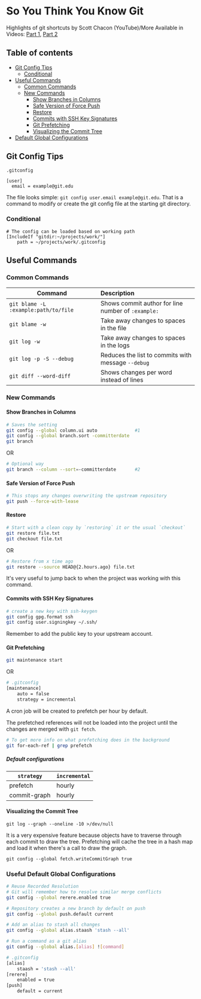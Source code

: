 # So You Think You Know Git

Highlights of git shortcuts by Scott Chacon (YouTube)/More Available in Videos: [Part 1](https://www.youtube.com/watch?v=aolI_Rz0ZqY), [Part 2](https://www.youtube.com/watch?v=Md44rcw13k4)


## Table of contents

<!--ts-->
  * [Git Config Tips](#git-config-tips)
    * [Conditional](#conditional)
  * [Useful Commands](#useful-commands)
    * [Common Commands](#common-commands)
    * [New Commands](#new-commands)
      * [Show Branches in Columns](#show-branches-in-columns)
      * [Safe Version of Force Push](#safe-version-of-force-push)
      * [Restore](#restore)
      * [Commits with SSH Key Signatures](#commits-with-ssh-key-signatures)
      * [Git Prefetching](#git-prefetching)
      * [Visualizing the Commit Tree](#visualizing-the-commit-tree)
   * [Default Global Configurations](#default-global-configurations)
<!--te-->

## Git Config Tips

`.gitconfig`


```gitconfig
[user]
  email = example@git.edu
```
The file looks simple: `git config user.email example@git.edu`. That is a command to modify or create the git config file at the starting git directory.


### Conditional

```gitconfig
# The config can be loaded based on working path
[IncludeIf "gitdir:~/projects/work/"]
    path = ~/projects/work/.gitconfig
```

## Useful Commands

### Common Commands
|  Command  |  Description  |
| --------  | :------ |
| `git blame -L :example:path/to/file`|  Shows commit author for line number of `:example:` |
| `git blame -w` | Take away changes to spaces in the file |
| `git log -w` | Take away changes to spaces in the logs|
| `git log -p -S --debug` | Reduces the list to commits with message `--debug` |
| `git diff --word-diff` | Shows changes per word instead of lines |

### New Commands

#### Show Branches in Columns

```bash
# Saves the setting
git config --global column.ui auto              #1
git config --global branch.sort -committerdate  
git branch 
```
OR
```bash
# Optional way
git branch --column --sort=-committerdate       #2
```

#### Safe Version of Force Push
```bash
# This stops any changes overwriting the upstream repository
git push --force-with-lease
```

#### Restore
```bash
# Start with a clean copy by `restoring` it or the usual `checkout`
git restore file.txt
git checkout file.txt
```
OR
```bash
# Restore from x time ago
git restore --source HEAD@{2.hours.ago} file.txt
```
It's very useful to jump back to when the project was working with this command.

#### Commits with SSH Key Signatures
```bash
# create a new key with ssh-keygen
git config gpg.format ssh
git config user.signingkey ~/.ssh/
```
Remember to add the public key to your upstream account.


#### Git Prefetching
```bash
git maintenance start
```
OR

```bash
# .gitconfig
[maintenance]
    auto = false
    strategy = incremental
```
A cron job will be created to prefetch per hour by default.

The prefetched references will not be loaded into the project until the changes are merged with `git fetch`. 

```bash
# To get more info on what prefetching does in the background
git for-each-ref | grep prefetch
```

##### Default configurations
|`strategy`| `incremental` |
|-----|-----|
|prefetch | hourly|
|commit-graph | hourly|

#### Visualizing the Commit Tree
```
git log --graph --oneline -10 >/dev/null
```

It is a very expensive feature because objects have to traverse through each commit to draw the tree.
Prefetching will cache the tree in a hash map and load it when there's a call to draw the graph.

```
git config --global fetch.writeCommitGraph true
```

### Useful Default Global Configurations
```bash
# Reuse Recorded Resolution
# Git will remember how to resolve similar merge conflicts
git config --global rerere.enabled true

# Repository creates a new branch by default on push
git config --global push.default current

# Add an alias to stash all changes
git config --global alias.staash 'stash --all'

# Run a command as a git alias
git config --global alias.[alias] ![command]
```

```bash
# .gitconfig
[alias]
    staash = 'stash --all'
[rerere]
    enabled = true
[push]
    default = current
```

